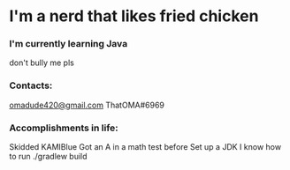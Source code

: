 # I'm a nerd that likes fried chicken

### I'm currently learning Java 
don't bully me pls

### Contacts:
omadude420@gmail.com 
ThatOMA#6969

### Accomplishments in life:
Skidded KAMIBlue
Got an A in a math test before
Set up a JDK
I know how to run ./gradlew build
